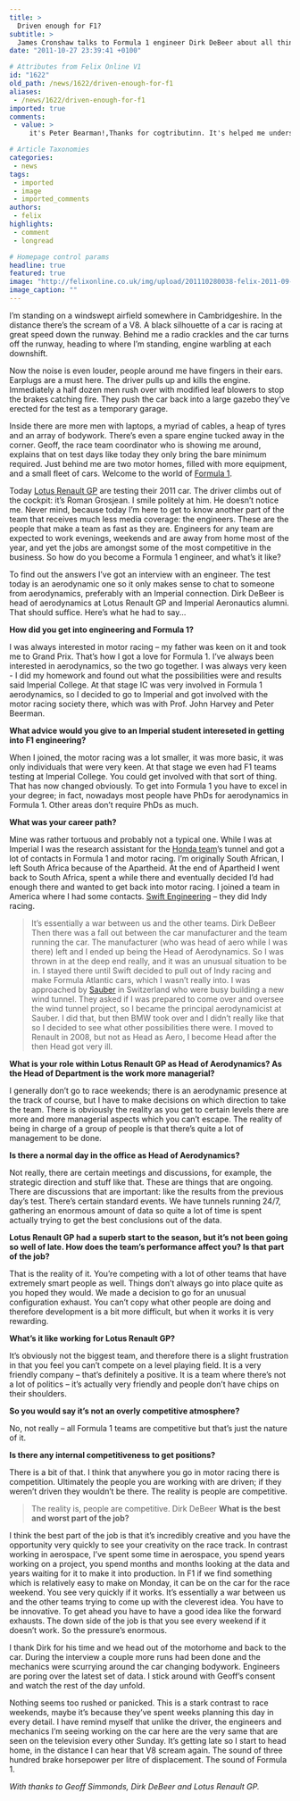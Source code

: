 ```yaml
---
title: >
  Driven enough for F1?
subtitle: >
  James Cronshaw talks to Formula 1 engineer Dirk DeBeer about all things motorsport
date: "2011-10-27 23:39:41 +0100"

# Attributes from Felix Online V1
id: "1622"
old_path: /news/1622/driven-enough-for-f1
aliases:
 - /news/1622/driven-enough-for-f1
imported: true
comments:
 - value: >
     it's Peter Bearman!,Thanks for cogtributinn. It's helped me understand the issues.

# Article Taxonomies
categories:
 - news
tags:
 - imported
 - image
 - imported_comments
authors:
 - felix
highlights:
 - comment
 - longread

# Homepage control params
headline: true
featured: true
image: "http://felixonline.co.uk/img/upload/201110280038-felix-2011-09-01_0044_edited-1.jpg"
image_caption: ""
---
```


I’m standing on a windswept airfield somewhere in Cambridgeshire. In the distance there’s the scream of a V8. A black silhouette of a car is racing at great speed down the runway. Behind me a radio crackles and the car turns off the runway, heading to where I’m standing, engine warbling at each downshift.

Now the noise is even louder, people around me have fingers in their ears. Earplugs are a must here. The driver pulls up and kills the engine. Immediately a half dozen men rush over with modified leaf blowers to stop the brakes catching fire. They push the car back into a large gazebo they’ve erected for the test as a temporary garage.

Inside there are more men with laptops, a myriad of cables, a heap of tyres and an array of bodywork. There’s even a spare engine tucked away in the corner. Geoff, the race team coordinator who is showing me around, explains that on test days like today they only bring the bare minimum required. Just behind me are two motor homes, filled with more equipment, and a small fleet of cars. Welcome to the world of [Formula 1](http://www.formula1.com/).

Today [Lotus Renault GP](http://www.lotusrenaultgp.com/) are testing their 2011 car. The driver climbs out of the cockpit: it’s Roman Grosjean. I smile politely at him. He doesn’t notice me. Never mind, because today I’m here to get to know another part of the team that receives much less media coverage: the engineers. These are the people that make a team as fast as they are. Engineers for any team are expected to work evenings, weekends and are away from home most of the year, and yet the jobs are amongst some of the most competitive in the business. So how do you become a Formula 1 engineer, and what’s it like?

To find out the answers I’ve got an interview with an engineer. The test today is an aerodynamic one so it only makes sense to chat to someone from aerodynamics, preferably with an Imperial connection. Dirk DeBeer is head of aerodynamics at Lotus Renault GP and Imperial Aeronautics alumni. That should suffice. Here’s what he had to say...

__How did you get into engineering and Formula 1?__

I was always interested in motor racing – my father was keen on it and took me to Grand Prix. That’s how I got a love for Formula 1. I’ve always been interested in aerodynamics, so the two go together. I was always very keen - I did my homework and found out what the possibilities were and results said Imperial College. At that stage IC was very involved in Formula 1 aerodynamics, so I decided to go to Imperial and got involved with the motor racing society there, which was with Prof. John Harvey and Peter Beerman.

__What advice would you give to an Imperial student intereseted in getting into F1 engineering?__

When I joined, the motor racing was a lot smaller, it was more basic, it was only individuals that were very keen. At that stage we even had F1 teams testing at Imperial College. You could get involved with that sort of thing. That has now changed obviously. To get into Formula 1 you have to excel in your degree; in fact, nowadays most people have PhDs for aerodynamics in Formula 1. Other areas don’t require PhDs as much.

__What was your career path?__

Mine was rather tortuous and probably not a typical one. While I was at Imperial I was the research assistant for the [Honda team](http://www.hondaf1.com/)’s tunnel and got a lot of contacts in Formula 1 and motor racing. I’m originally South African, I left South Africa because of the Apartheid. At the end of Apartheid I went back to South Africa, spent a while there and eventually decided I’d had enough there and wanted to get back into motor racing. I joined a team in America where I had some contacts. [Swift Engineering](http://www.swiftengineering.com/) – they did Indy racing.
> It’s essentially a war between us and the other teams.
> Dirk DeBeer
Then there was a fall out between the car manufacturer and the team running the car. The manufacturer (who was head of aero while I was there) left and I ended up being the Head of Aerodynamics. So I was thrown in at the deep end really, and it was an unusual situation to be in.
 I stayed there until Swift decided to pull out of Indy racing and make Formula Atlantic cars, which I wasn’t really into. I was approached by [Sauber](http://www.sauberf1team.com/en/home.cfm) in Switzerland who were busy building a new wind tunnel. They asked if I was prepared to come over and oversee the wind tunnel project, so I became the principal aerodynamicist at Sauber. I did that, but then BMW took over and I didn’t really like that so I decided to see what other possibilities there were. I moved to Renault in 2008, but not as Head as Aero, I become Head after the then Head got very ill.

__What is your role within Lotus Renault GP as Head of Aerodynamics? As the Head of Department is the work more managerial?__

I generally don’t go to race weekends; there is an aerodynamic presence at the track of course, but I have to make decisions on which direction to take the team. There is obviously the reality as you get to certain levels there are more and more managerial aspects which you can’t escape. The reality of being in charge of a group of people is that there’s quite a lot of management to be done.

__Is there a normal day in the office as Head of Aerodynamics?__

Not really, there are certain meetings and discussions, for example, the strategic direction and stuff like that. These are things that are ongoing. There are discussions that are important: like the results from the previous day’s test. There’s certain standard events. We have tunnels running 24/7, gathering an enormous amount of data so quite a lot of time is spent actually trying to get the best conclusions out of the data.

__Lotus Renault GP had a superb start to the season, but it’s not been going so well of late. How does the team’s performance affect you? Is that part of the job?__

That is the reality of it. You’re competing with a lot of other teams that have extremely smart people as well. Things don’t always go into place quite as you hoped they would.
 We made a decision to go for an unusual configuration exhaust. You can’t copy what other people are doing and therefore development is a bit more difficult, but when it works it is very rewarding.

__What’s it like working for Lotus Renault GP?__

It’s obviously not the biggest team, and therefore there is a slight frustration in that you feel you can’t compete on a level playing field. It is a very friendly company – that’s definitely a positive. It is a team where there’s not a lot of politics – it’s actually very friendly and people don’t have chips on their shoulders.

__So you would say it’s not an overly competitive atmosphere?__

No, not really – all Formula 1 teams are competitive but that’s just the nature of it.

__Is there any internal competitiveness to get positions?__

There is a bit of that. I think that anywhere you go in motor racing there is competition. Ultimately the people you are working with are driven; if they weren’t driven they wouldn’t be there. The reality is people are competitive.
> The reality is, people are competitive.
> Dirk DeBeer
__What is the best and worst part of the job?__

I think the best part of the job is that it’s incredibly creative and you have the opportunity very quickly to see your creativity on the race track.
 In contrast working in aerospace, I’ve spent some time in aerospace, you spend years working on a project, you spend months and months looking at the data and years waiting for it to make it into production. In F1 if we find something which is relatively easy to make on Monday, it can be on the car for the race weekend.
 You see very quickly if it works. It’s essentially a war between us and the other teams trying to come up with the cleverest idea. You have to be innovative. To get ahead you have to have a good idea like the forward exhausts. The down side of the job is that you see every weekend if it doesn’t work. So the pressure’s enormous.

I thank Dirk for his time and we head out of the motorhome and back to the car. During the interview a couple more runs had been done and the mechanics were scurrying around the car changing bodywork. Engineers are poring over the latest set of data. I stick around with Geoff’s consent and watch the rest of the day unfold.

Nothing seems too rushed or panicked. This is a stark contrast to race weekends, maybe it’s because they’ve spent weeks planning this day in every detail. I have remind myself that unlike the driver, the engineers and mechanics I’m seeing working on the car here are the very same that are seen on the television every other Sunday. It’s getting late so I start to head home, in the distance I can hear that V8 scream again. The sound of three hundred brake horsepower per litre of displacement. The sound of Formula 1.

_With thanks to Geoff Simmonds, Dirk DeBeer and Lotus Renault GP._
